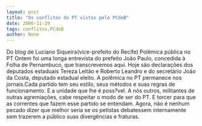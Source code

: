```yaml
---
layout: post
title: "Os conflitos do PT vistos pelo PCdoB"
date: 2006-11-29
tags: conflitos,PCdoB
author: None
---
```


Do blog de Luciano Siqueira(vice-prefeito do Recife)
Polêmica pública no PT Ontem foi uma longa entrevista do prefeito João Paulo, concedida à Folha de Pernambuco, que transcrevemos aqui. Hoje são declarações dos deputados estaduais Tereza Leitão e Roberto Leandro e do secretário João da Costa, deputado estadual eleito. A polêmica no PT permanece nos jornais.Cada partido tem seu estilo, seus métodos e suas regras de funcionamento. E a unidade que lhe é poss?vel. A nós outros, militantes de outras agremiações, cabe respeitar o modo de ser do PT. E torcer para que as correntes que fazem esse partido se entendam. Agora, não é nenhum pecado dizer que melhor seria se os petistas debatessem internamente sem trazerem a público suas divergências e fraturas. 